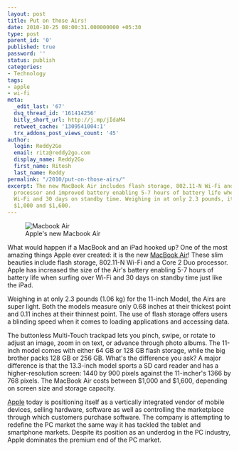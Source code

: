 ```yaml
---
layout: post
title: Put on those Airs!
date: 2010-10-25 08:00:31.000000000 +05:30
type: post
parent_id: '0'
published: true
password: ''
status: publish
categories:
- Technology
tags:
- apple
- wi-fi
meta:
  _edit_last: '67'
  dsq_thread_id: '161414256'
  bitly_short_url: http://j.mp/jIdaM4
  retweet_cache: '1309541004:1'
  trx_addons_post_views_count: '45'
author:
  login: Reddy2Go
  email: ritz@reddy2go.com
  display_name: Reddy2Go
  first_name: Ritesh
  last_name: Reddy
permalink: "/2010/put-on-those-airs/"
excerpt: The new MacBook Air includes flash storage, 802.11-N Wi-Fi and a Core 2 Duo
  processor and improved battery enabling 5-7 hours of battery life when surfing over
  Wi-Fi and 30 days on standby time. Weighing in at only 2.3 pounds, it costs between
  $1,000 and $1,600.
---
```

<figure><img src="/static/2010/10/macbook-air-2010.jpg" alt="Macbook Air" /><br />
<figcaption>Apple's new Macbook Air</figcaption>
</figure>
<p>What would happen if a MacBook and an iPad hooked up? One of the most amazing things Apple ever created: it is the new <a href="http://www.apple.com/macbookair/">MacBook Air</a>! These slim beauties include flash storage, 802.11-N Wi-Fi and a Core 2 Duo processor. Apple has increased the size of the Air's battery enabling 5-7 hours of battery life when surfing over Wi-Fi and 30 days on standby time just like the iPad.</p>
<p><!--more--></p>
<p>Weighing in at only 2.3 pounds (1.06 kg) for the 11-inch Model, the Airs are super light. Both the models measure only 0.68 inches at their thickest point and 0.11 inches at their thinnest point. The use of flash storage offers users a blinding speed when it comes to loading applications and accessing data.</p>
<p>The buttonless Multi-Touch trackpad lets you pinch, swipe, or rotate to adjust an image, zoom in on text, or advance through photo albums. The 11-inch model comes with either 64 GB or 128 GB flash storage, while the big brother packs 128 GB or 256 GB. What's the difference you ask? A major difference is that the 13.3-inch model sports a SD card reader and has a higher-resolution screen: 1440 by 900 pixels against the 11-incher's 1366 by 768 pixels. The MacBook Air costs between $1,000 and $1,600, depending on screen size and storage capacity.</p>
<p><a href="http://www.apple.com/">Apple</a> today is positioning itself as a vertically integrated vendor of mobile devices, selling hardware, software as well as controlling the marketplace through which customers purchase software. The company is attempting to redefine the PC market the same way it has tackled the tablet and smartphone markets. Despite its position as an underdog in the PC industry, Apple dominates the premium end of the PC market.</p>
